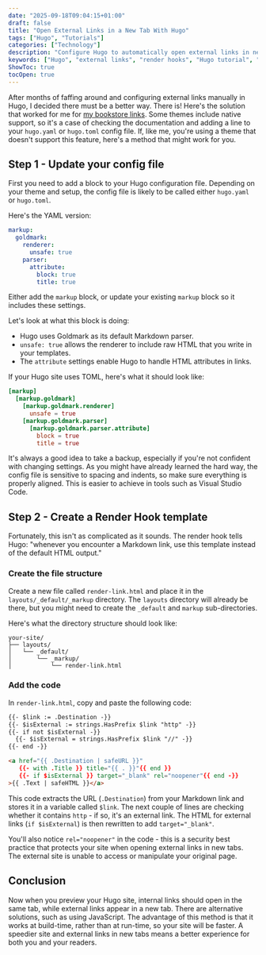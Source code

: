 ```yaml
---
date: "2025-09-18T09:04:15+01:00"
draft: false
title: "Open External Links in a New Tab With Hugo"
tags: ["Hugo", "Tutorials"]
categories: ["Technology"] 
description: "Configure Hugo to automatically open external links in new tabs while keeping internal links in the same window. Complete tutorial with code examples for YAML and TOML configs."
keywords: ["Hugo", "external links", "render hooks", "Hugo tutorial", "web development", "static site generator", "Goldmark", "Hugo configuration", "new tab links"]
ShowToc: true
tocOpen: true
---
```


After months of faffing around and configuring external links manually in Hugo, I decided there must be a better way. There is! Here's the solution that worked for me for [my bookstore links](../how-to-create-a-book-database-with-hugo-and-yaml/). Some themes include native support, so it's a case of checking the documentation and adding a line to your `hugo.yaml` or `hugo.toml` config file. If, like me, you're using a theme that doesn't support this feature, here's a method that might work for you.

## Step 1 - Update your config file

First you need to add a block to your Hugo configuration file. Depending on your theme and setup, the config file is likely to be called either `hugo.yaml` or `hugo.toml`.

Here's the YAML version:

```yaml
markup:
  goldmark:
    renderer:
      unsafe: true
    parser:
      attribute:
        block: true
        title: true
```

Either add the `markup` block, or update your existing `markup` block so it includes these settings. 

Let's look at what this block is doing:

- Hugo uses Goldmark as its default Markdown parser.
- `unsafe: true` allows the renderer to include raw HTML that you write in your templates.
- The `attribute` settings enable Hugo to handle HTML attributes in links.

If your Hugo site uses TOML, here's what it should look like:

```toml
[markup]
  [markup.goldmark]
    [markup.goldmark.renderer]
      unsafe = true
    [markup.goldmark.parser]
      [markup.goldmark.parser.attribute]
        block = true
        title = true
```

It's always a good idea to take a backup, especially if you're not confident with changing settings. As you might have already learned the hard way, the config file is sensitive to spacing and indents, so make sure everything is properly aligned. This is easier to achieve in tools such as Visual Studio Code.

## Step 2 - Create a Render Hook template

Fortunately, this isn't as complicated as it sounds. The render hook tells Hugo: "whenever you encounter a Markdown link, use this template instead of the default HTML output."

### Create the file structure

Create a new file called `render-link.html` and place it in the `layouts/_default/_markup` directory. The `layouts` directory will already be there, but you might need to create the `_default` and `markup` sub-directories.
    
Here's what the directory structure should look like:  
    
```text
your-site/
├── layouts/
│   └── _default/
│       └── _markup/
│           └── render-link.html
```

### Add the code

In `render-link.html`, copy and paste the following code:

```html
{{- $link := .Destination -}}
{{- $isExternal := strings.HasPrefix $link "http" -}}
{{- if not $isExternal -}}
  {{- $isExternal = strings.HasPrefix $link "//" -}}
{{- end -}}

<a href="{{ .Destination | safeURL }}"
   {{- with .Title }} title="{{ . }}"{{ end }}
   {{- if $isExternal }} target="_blank" rel="noopener"{{ end -}}
>{{ .Text | safeHTML }}</a>
```
 
This code extracts the URL (`.Destination`) from your Markdown link and stores it in a variable called `$link`. The next couple of lines are checking whether it contains `http` - if so, it's an external link. The HTML for external links (`if $isExternal`) is then rewritten to add `target="_blank"`.

You'll also notice `rel="noopener"` in the code - this is a security best practice that protects your site when opening external links in new tabs. The external site is unable to access or manipulate your original page.

## Conclusion

Now when you preview your Hugo site, internal links should open in the same tab, while external links appear in a new tab. There are alternative solutions, such as using JavaScript. The advantage of this method is that it works at build-time, rather than at run-time, so your site will be faster. A speedier site and external links in new tabs means a better experience for both you and your readers.
